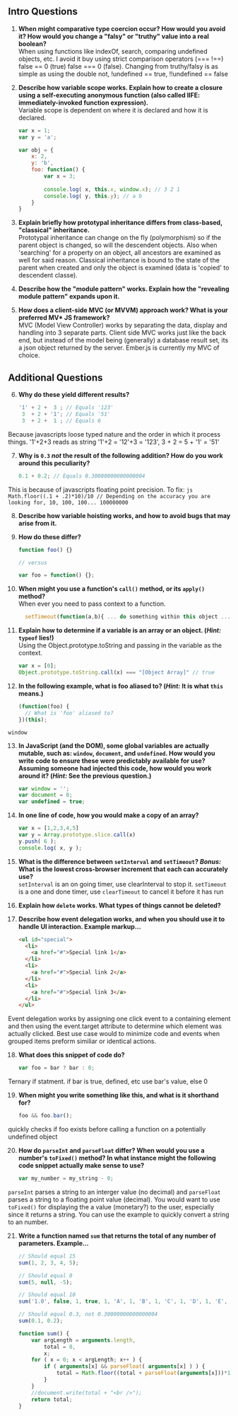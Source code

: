 ## Intro Questions

01. <strong>When might comparative type coercion occur? How would you avoid it? How would you change a "falsy" or "truthy" value into a real boolean?</strong><br />
When using functions like indexOf, search, comparing undefined objects, etc.  I avoid it buy using strict comparison operators (=== !==) false == 0 (true) false === 0 (false). Changing from truthy/falsy is as simple as using the double not,  !undefined == true, !!undefined == false 

02. <strong>Describe how variable scope works. Explain how to create a closure using a self-executing anonymous function (also called IIFE: immediately-invoked function expression).</strong><br />Variable scope is dependent on where it is declared and how it is declared.  

    ```js
    var x = 1;
    var y = 'a';
    
    var obj = {
        x: 2,
        y: 'b',
        foo: function() {
            var x = 3;
            
            console.log( x, this.x, window.x); // 3 2 1
            console.log( y, this.y); // a b 
        }
    }
    ```

03. <strong>Explain briefly how prototypal inheritance differs from class-based, "classical" inheritance.</strong><br />Prototypal inheritance can change on the fly (polymorphism) so if the parent object is changed, so will the descendent objects. Also when 'searching' for a property on an object, all ancestors are examined as well for said reason.  Classical inheritance is bound to the state of the parent when created and only the object is examined (data is 'copied' to descendent classe).

04. <strong>Describe how the "module pattern" works. Explain how the "revealing module pattern" expands upon it.</strong><br />

05. <strong>How does a client-side MVC (or MVVM) approach work? What is your preferred MV* JS framework?</strong><br />MVC (Model View Controller) works by separating the data, display and handling into 3 separate parts.  Client side MVC works just like the back end, but instead of the model being (generally) a database result set, its a json object returned by the server.  Ember.js is currently my MVC of choice.

## Additional Questions

06. <strong>Why do these yield different results?</strong><br />

    ```js
    '1' + 2 +  3 ; // Equals '123'
     3  + 2 + '1'; // Equals '51'
     3  + 2 +  1 ; // Equals 6
    ```
Because javascripts loose typed nature and the order in which it process things.  '1'+2+3 reads as string '1'+2 = '12'+3 = '123', 3 + 2 = 5 + '1' = '51'

07. <strong>Why is `0.3` *not* the result of the following addition? How do you work around this peculiarity?</strong><br />

    ```js
    0.1 + 0.2; // Equals 0.30000000000000004
    ```
This is because of javascripts floating point precision.  To fix: 
    ```js
    Math.floor((.1 + .2)*10)/10 // Depending on the accuracy you are looking for, 10, 100, 100... 100000000
    ```

08. <strong>Describe how variable hoisting works, and how to avoid bugs that may arise from it.</strong><br />

09. <strong>How do these differ?</strong><br />

    ```js
    function foo() {}

    // versus

    var foo = function() {};
    ```

10. <strong>When might you use a function's `call()` method, or its `apply()` method?</strong><br />
When ever you need to pass context to a function.  

    ```js
      setTimeout(function(a,b){ ... do something within this object ... }.call(this, var1, var2), 1000);      
    ```

11. <strong>Explain how to determine if a variable is an array or an object. (*Hint:* `typeof` lies!)</strong><br />
Using the Object.prototype.toString and passing in the variable as the context.

    ```js
    var x = [0]; 
    Object.prototype.toString.call(x) === "[Object Array]" // true
    ```
    
12. <strong>In the following example, what is foo aliased to? (*Hint:* It is what `this` means.)</strong><br />

    ```js
    (function(foo) {
      // What is 'foo' aliased to?
    })(this);
    ```
`window`

13. <strong>In JavaScript (and the DOM), some global variables are actually mutable, such as: `window`, `document`, and `undefined`. How would you write code to ensure these were predictably available for use? Assuming someone had injected this code, how would you work around it? (*Hint:* See the previous question.)</strong><br />

    ```js
    var window = '';
    var document = 0;
    var undefined = true;
    ```

14. <strong>In one line of code, how you would make a copy of an array?</strong><br />

    ```js
    var x = [1,2,3,4,5]
    var y = Array.prototype.slice.call(x)
    y.push( 6 );
    console.log( x, y );
    ```

15. <strong>What is the difference between `setInterval` and `setTimeout`? *Bonus:* What is the lowest cross-browser increment that each can accurately use?</strong><br />`setInterval` is an on going timer, use clearInterval to stop it.  `setTimeout` is a one and done timer, use `clearTimeout` to cancel it before it has run

16. <strong>Explain how `delete` works. What types of things cannot be deleted?</strong><br />

17. <strong>Describe how event delegation works, and when you should use it to handle UI interaction. Example markup&hellip;</strong><br />

    ```html
    <ul id="special">
      <li>
        <a href="#">Special link 1</a>
      </li>
      <li>
        <a href="#">Special link 2</a>
      </li>
      <li>
        <a href="#">Special link 3</a>
      </li>
    </ul>
    ```
Event delegation works by assigning one click event to a containing element and then using the event.target attribute to determine which element was actually clicked.  Best use case would to minimize code and events when grouped items preform similiar or identical actions.

18. <strong>What does this snippet of code do?</strong><br />

    ```js
    var foo = bar ? bar : 0;
    ```
Ternary if statment.  if bar is true, defined, etc use bar's value, else 0

19. <strong>When might you write something like this, and what is it shorthand for?</strong><br />

    ```js
    foo && foo.bar();
    ```
quickly checks if foo exists before calling a function on a potentially undefined object

20. <strong>How do `parseInt` and `parseFloat` differ? When would you use a number's `toFixed()` method? In what instance might the following code snippet actually make sense to use?</strong><br />

    ```js
    var my_number = my_string - 0;
    ```
`parseInt` parses a string to an interger value (no decimal) and `parseFloat` parses a string to a floating point value (decimal).  You would want to use `toFixed()` for displaying the a value (monetary?) to the user, especially since it returns a string.  You can use the example to quickly convert a string to an number.

21. <strong>Write a function named `sum` that returns the total of any number of parameters. Example&hellip;</strong><br />

    ```js
    // Should equal 15
    sum(1, 2, 3, 4, 5);

    // Should equal 0
    sum(5, null, -5);

    // Should equal 10
    sum('1.0', false, 1, true, 1, 'A', 1, 'B', 1, 'C', 1, 'D', 1, 'E', 1, 'F', 1, 'G', 1);

    // Should equal 0.3, not 0.30000000000000004
    sum(0.1, 0.2);
    ```

    ```js
    function sum() {
        var argLength = arguments.length,
            total = 0,
            x;
        for ( x = 0; x < argLength; x++ ) {
            if ( arguments[x] && parseFloat( arguments[x] ) ) {
                total = Math.floor((total + parseFloat(arguments[x]))*1000)/1000;
            }
        }
        //document.write(total + "<br />");
        return total;
    }
    ```
